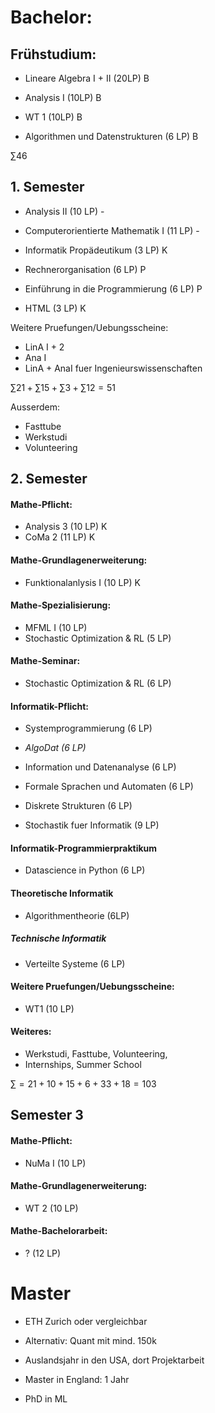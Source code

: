 # Bachelor:
## Frühstudium:
- Lineare Algebra I + II (20LP) B
- Analysis I (10LP) B
- WT 1 (10LP) B

- Algorithmen und Datenstrukturen (6 LP) B

$\sum 46$
## 1. Semester
- Analysis II (10 LP) -
- Computerorientierte Mathematik I (11 LP)  -

- Informatik Propädeutikum (3 LP) K
- Rechnerorganisation (6 LP) P
- Einführung in die Programmierung (6 LP) P

- HTML (3 LP) K

Weitere Pruefungen/Uebungsscheine:
- LinA I + 2 
- Ana I
- LinA + AnaI fuer Ingenieurswissenschaften

$\sum 21 + \sum 15 + \sum 3 + \sum 12 = 51$

Ausserdem:
- Fasttube
- Werkstudi
- Volunteering
## 2. Semester
#### Mathe-Pflicht:
- Analysis 3 (10 LP) K
- CoMa 2 (11 LP) K
#### Mathe-Grundlagenerweiterung:
- Funktionalanlysis I (10 LP) K
#### Mathe-Spezialisierung:
- MFML I (10 LP)
- Stochastic Optimization & RL (5 LP)
#### Mathe-Seminar:
- Stochastic Optimization & RL (6 LP) 
#### Informatik-Pflicht:
- Systemprogrammierung (6 LP)
- *AlgoDat (6 LP)*
- Information und Datenanalyse (6 LP)
- Formale Sprachen und Automaten (6 LP)

- Diskrete Strukturen (6 LP)
- Stochastik fuer Informatik (9 LP)
#### Informatik-Programmierpraktikum
- Datascience in Python (6 LP)
#### Theoretische Informatik
- Algorithmentheorie (6LP)
##### Technische Informatik
- Verteilte Systeme (6 LP)
#### Weitere Pruefungen/Uebungsscheine:
- WT1 (10 LP)
#### Weiteres:
- Werkstudi, Fasttube, Volunteering, 
- Internships, Summer School

$\sum = 21 + 10 + 15 + 6 + 33 + 18 = 103$
## Semester 3

#### Mathe-Pflicht:
- NuMa I (10 LP)
#### Mathe-Grundlagenerweiterung:
- WT 2 (10 LP)
#### Mathe-Bachelorarbeit:
- ? (12 LP)


# Master
- ETH Zurich oder vergleichbar
- Alternativ: Quant mit mind. 150k


- Auslandsjahr in den USA, dort Projektarbeit
- Master in England: 1 Jahr
- PhD in ML 